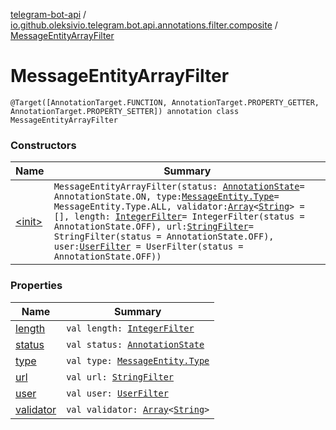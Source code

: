 [telegram-bot-api](../../index.md) / [io.github.oleksivio.telegram.bot.api.annotations.filter.composite](../index.md) / [MessageEntityArrayFilter](./index.md)

# MessageEntityArrayFilter

`@Target([AnnotationTarget.FUNCTION, AnnotationTarget.PROPERTY_GETTER, AnnotationTarget.PROPERTY_SETTER]) annotation class MessageEntityArrayFilter`

### Constructors

| Name | Summary |
|---|---|
| [&lt;init&gt;](-init-.md) | `MessageEntityArrayFilter(status: `[`AnnotationState`](../../io.github.oleksivio.telegram.bot.api.model.annotation/-annotation-state/index.md)` = AnnotationState.ON, type: `[`MessageEntity.Type`](../../io.github.oleksivio.telegram.bot.api.model.objects.std/-message-entity/-type/index.md)` = MessageEntity.Type.ALL, validator: `[`Array`](https://kotlinlang.org/api/latest/jvm/stdlib/kotlin/-array/index.html)`<`[`String`](https://kotlinlang.org/api/latest/jvm/stdlib/kotlin/-string/index.html)`> = [], length: `[`IntegerFilter`](../../io.github.oleksivio.telegram.bot.api.annotations.filter.primitive/-integer-filter/index.md)` = IntegerFilter(status = AnnotationState.OFF), url: `[`StringFilter`](../../io.github.oleksivio.telegram.bot.api.annotations.filter.primitive/-string-filter/index.md)` = StringFilter(status = AnnotationState.OFF), user: `[`UserFilter`](../-user-filter/index.md)` = UserFilter(status = AnnotationState.OFF))` |

### Properties

| Name | Summary |
|---|---|
| [length](length.md) | `val length: `[`IntegerFilter`](../../io.github.oleksivio.telegram.bot.api.annotations.filter.primitive/-integer-filter/index.md) |
| [status](status.md) | `val status: `[`AnnotationState`](../../io.github.oleksivio.telegram.bot.api.model.annotation/-annotation-state/index.md) |
| [type](type.md) | `val type: `[`MessageEntity.Type`](../../io.github.oleksivio.telegram.bot.api.model.objects.std/-message-entity/-type/index.md) |
| [url](url.md) | `val url: `[`StringFilter`](../../io.github.oleksivio.telegram.bot.api.annotations.filter.primitive/-string-filter/index.md) |
| [user](user.md) | `val user: `[`UserFilter`](../-user-filter/index.md) |
| [validator](validator.md) | `val validator: `[`Array`](https://kotlinlang.org/api/latest/jvm/stdlib/kotlin/-array/index.html)`<`[`String`](https://kotlinlang.org/api/latest/jvm/stdlib/kotlin/-string/index.html)`>` |
